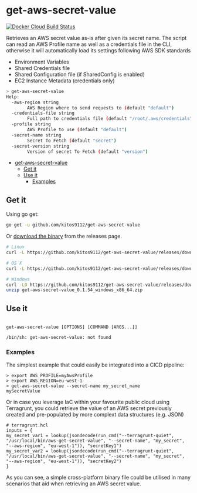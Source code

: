 # get-aws-secret-value

[![Docker Cloud Build Status](https://img.shields.io/docker/cloud/build/kitos9112/get-aws-secret-value.svg)](https://hub.docker.com/r/kitos9112/aws_get_secret_value/tags)

Retrieves an AWS secret value as-is after given its secret name. The script can read an AWS Profile name as well as a credentials file in the CLI, otherwise it will automatically load its settings following AWS SDK standards

* Environment Variables
* Shared Credentials file
* Shared Configuration file (if SharedConfig is enabled)
* EC2 Instance Metadata (credentials only)

```bash
> get-aws-secret-value
Help:
  -aws-region string
        AWS Region where to send requests to (default "default")
  -credentials-file string
        Full path to credentials file (default "/root/.aws/credentials")
  -profile string
        AWS Profile to use (default "default")
  -secret-name string
        Secret To Fetch (default "secret")
  -secret-version string
        Version of secret To Fetch (default "version")
```
<!-- TOC -->

- [get-aws-secret-value](#app)
  - [Get it](#get-it)
  - [Use it](#use-it)
    - [Examples](#examples)

<!-- /TOC -->

## Get it

Using go get:

```bash
go get -u github.com/kitos9112/get-aws-secret-value
```

Or [download the binary](https://github.com/kitos9112/get-aws-secret-value/releases/latest) from the releases page.

```bash
# Linux
curl -L https://github.com/kitos9112/get-aws-secret-value/releases/download/0.1.54/get-aws-secret-value_0.1.54_linux_x86_64.tar.gz | tar xz

# OS X
curl -L https://github.com/kitos9112/get-aws-secret-value/releases/download/0.1.54/get-aws-secret-value_0.1.54_osx_x86_64.tar.gz | tar xz

# Windows
curl -LO https://github.com/kitos9112/get-aws-secret-value/releases/download/0.1.54/get-aws-secret-value_0.1.54_windows_x86_64.zip
unzip get-aws-secret-value_0.1.54_windows_x86_64.zip
```

## Use it

```text

get-aws-secret-value [OPTIONS] [COMMAND [ARGS...]]

/bin/sh: get-aws-secret-value: not found
```

### Examples

The simplest example that could easily be integrated into a CICD pipeline:

```shell
> export AWS_PROFILE=myAwsProfile
> export AWS_REGION=eu-west-1
> get-aws-secret-value --secret-name my_secret_name
mySecretValue

```

Or in case you leverage IaC within your favourite public cloud using Terragrunt, you could retrieve the value of an AWS secret previously created and pre-populated by more complext data structures (e.g. JSON)

``` hcl
# terragrunt.hcl
inputs = {
my_secret_var1 = lookup(jsondecode(run_cmd("--terragrunt-quiet", "/usr/local/bin/aws-get-secret-value", "--secret-name", "my_secret", "--aws-region", "eu-west-1")), "secretKey1")
my_secret_var2 = lookup(jsondecode(run_cmd("--terragrunt-quiet", "/usr/local/bin/aws-get-secret-value", "--secret-name", "my_secret", "--aws-region", "eu-west-1")), "secretKey2")
}
```

As you can see, a simple cross-platform binary file could be utilised in many scenarios that aid when retrieving an AWS secret value.
